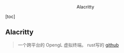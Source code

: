 <center>Alacritty</center>



[toc]









## Alacritty

> 一个跨平台的 OpengL 虚拟终端。 rust写的 [github](https://github.com/alacritty/alacritty)
>
> 
